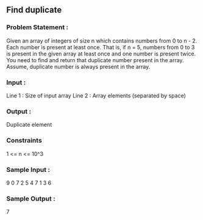 ## Find duplicate
### Problem Statement :
Given an array of integers of size n which contains numbers from 0 to n - 2. Each number is present at least once. That is, if n = 5, numbers from 0 to 3 is present in the given array at least once and one number is present twice. You need to find and return that duplicate number present in the array.
Assume, duplicate number is always present in the array.
### Input :
Line 1 : Size of input array
Line 2 : Array elements (separated by space)
### Output :
Duplicate element
### Constraints
1 <= n <= 10^3
### Sample Input :
9
0 7 2 5 4 7 1 3 6
### Sample Output :
7